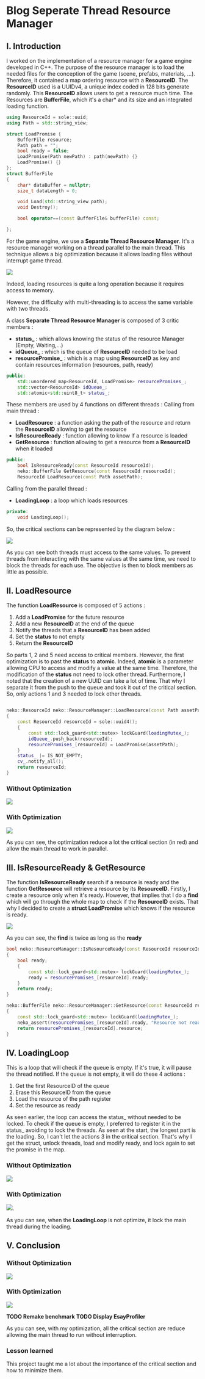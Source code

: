 # Blog Seperate Thread Resource Manager
## I. Introduction
I worked on the implementation of a resource manager for a game engine developed in C++.
The purpose of the resource manager is to load the needed files for the conception of the game (scene, prefabs, materials, ...).
Therefore, it contained a map ordering resource with a **ResourceID**.
The **ResourceID** used is a UUIDv4, a unique index coded in 128 bits generate randomly. This **ResourceID** allows users to get a resource much time.
The Resources are **BufferFile**, which it's a char\* and its size and an integrated loading function.
		
```cpp
using ResourceId = sole::uuid;
using Path = std::string_view;

struct LoadPromise {
    BufferFile resource;
    Path path = "";
    bool ready = false;
    LoadPromise(Path newPath) : path(newPath) {}
    LoadPromise() {}
};
struct BufferFile
{
    char* dataBuffer = nullptr;
    size_t dataLength = 0;

    void Load(std::string_view path);
    void Destroy();

    bool operator==(const BufferFile& bufferFile) const;

};
```

For the game engine, we use a **Separate Thread Resource Manager**. It's a resource manager working on a thread parallel to the main thread.
This technique allows a big optimization because it allows loading files without interrupt game thread.
    
![](Data/BlogPost/BlogPost1/MultithreadDiagram.png)

Indeed, loading resources is quite a long operation because it requires access to memory.

However, the difficulty with multi-threading is to access the same variable with two threads.

A class **Separate Thread Resource Manager** is composed of 3 critic members :

- **status_** : which allows knowing the status of the resource Manager (Empty, Waiting,...)
- **idQueue_** : which is the queue of **ResourceID** needed to be load
- **resourcePromise_** : which is a map using **ResourceID** as key and contain resources information (resources, path, ready)

```cpp
public:
    std::unordered_map<ResourceId, LoadPromise> resourcePromises_;
    std::vector<ResourceId> idQueue_;
    std::atomic<std::uint8_t> status_;
```
These members are used by 4 functions on different threads :
Calling from main thread :
			
- **LoadResource** : a function asking the path of the resource and return the **ResourceID** allowing to get the resource
- **IsResourceReady** : function allowing to know if a resource is loaded
- **GetResource** : function allowing to get a resource from a **ResourceID** when it loaded
```cpp
public:
    bool IsResourceReady(const ResourceId resourceId);
    neko::BufferFile GetResource(const ResourceId resourceId);
    ResourceId LoadResource(const Path assetPath);
```
Calling from the parallel thread :
- **LoadingLoop** : a loop which loads resources
```cpp
private:
    void LoadingLoop();
```

So, the critical sections can be represented by the diagram below :

![](Data/BlogPost/BlogPost1/CriticalMembers.png)

As you can see both threads must access to the same values.
To prevent threads from interacting with the same values at the same time, we need to block the threads for each use. The objective is then to block members as little as possible.

## II. LoadResource

The function **LoadResource** is composed of 5 actions :
1. Add a **LoadPromise** for the future resource
2. Add a new **ResourceID** at the end of the queue
3. Notify the threads that a **ResourceID** has been added
4. Set the **status** to not empty
5. Return the **ResourceID**

So parts 1, 2 and 5 need access to critical members.
However, the first optimization is to past the **status** to **atomic**. Indeed, **atomic** is a parameter allowing CPU to access and modify a value at the same time. Therefore, the modification of the **status** not need to lock other thread.
Furthermore, I noted that the creation of a new UUID can take a lot of time. That why I separate it from the push to the queue and took it out of the critical section.
So, only actions 1 and 3 needed to lock other threads.
```cpp

neko::ResourceId neko::ResourceManager::LoadResource(const Path assetPath)
{
    const ResourceId resourceId = sole::uuid4();
    {
        const std::lock_guard<std::mutex> lockGuard(loadingMutex_);
        idQueue_.push_back(resourceId);
        resourcePromises_[resourceId] = LoadPromise(assetPath);
    }
    status_ |= IS_NOT_EMPTY;
    cv_.notify_all();
    return resourceId;
}

```
### Without Optimization

![](Data/BlogPost/BlogPost1/LoadResourceNotOpti.png)

### With Optimization

![](Data/BlogPost/BlogPost1/LoadResourceOpti.png)

As you can see, the optimization reduce a lot the critical section (in red) and allow the main thread to work in parallel.

## III. IsResourceReady & GetResource

The function **IsResourceReady** search if a resource is ready and the function **GetResource** will retrieve a resource by its **ResourceID**.
Firstly, I create a resource only when it's ready. However, that implies that I do a **find** which will go through the whole map to check if the **ResourceID** exists. That why I decided to create a **struct LoadPromise** which knows if the resource is ready.

![](Data/BlogPost/BlogPost1/FindVsReady.png)

As you can see, the **find** is twice as long as the **ready**

```cpp
bool neko::ResourceManager::IsResourceReady(const ResourceId resourceId)
{
    bool ready;
    {
        const std::lock_guard<std::mutex> lockGuard(loadingMutex_);
        ready = resourcePromises_[resourceId].ready;
    }
    return ready;
}

neko::BufferFile neko::ResourceManager::GetResource(const ResourceId resourceId)
{
    const std::lock_guard<std::mutex> lockGuard(loadingMutex_);
    neko_assert(resourcePromises_[resourceId].ready, "Resource not ready");
    return resourcePromises_[resourceId].resource;
}

```

## IV. LoadingLoop 
This is a loop that will check if the queue is empty. If it's true, it will pause the thread notified. If the queue is not empty, it will do these 4 actions :
1. Get the first ResourceID of the queue
2. Erase this ResourceID from the queue
3. Load the resource of the path register
4. Set the resource as ready

As seen earlier, the loop can access the status_ without needed to be locked. To check if the queue is empty, I preferred to register it in the status_ avoiding to lock the threads.
As seen at the start, the longest part is the loading. So, I can't let the actions 3 in the critical section. That's why I get the struct, unlock threads, load and modify ready, and lock again to set the promise in the map.
        
### Without Optimization

![](Data/BlogPost/BlogPost1/LoadNotOpti.png)

### With Optimization

![](Data/BlogPost/BlogPost1/LoadOpti.png).

As you can see, when the **LoadingLoop** is not optimize, it lock the main thread during the loading.

##  V. Conclusion

### Without Optimization

![](Data/BlogPost/BlogPost1/BenchmarkNotOpti.png)

### With Optimization

![](Data/BlogPost/BlogPost1/BenchmarkOpti.png)

**TODO Remake benchmark**
**TODO Display EsayProfiler**

As you can see, with my optimization, all the critical section are reduce allowing the main thread to run without interruption.

### Lesson learned
This project taught me a lot about the importance of the critical section and how to minimize them.

